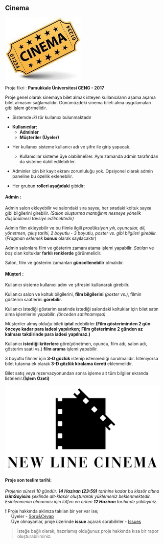 ## Cinema
![1](logo.jpg)

Proje fikri : **Pamukkale Üniversitesi CENG - 2017**

Proje genel olarak sinemaya bilet almak isteyen kullanıcıların aşama aşama bilet almasını sağlamalıdır. Günümüzdeki sinema bileti alma uygulamaları gibi işlem görmelidir.

- Sistemde *iki tür* kullanıcı bulunmaktadır

* **Kullanıcılar:**
  * **Adminler**
  * **Müşteriler (Üyeler)**

- Her kullanıcı sisteme kullanıcı adı ve şifre ile giriş yapacak.
  - Kullanıcılar sisteme üye olabilmeliler. Aynı zamanda admin tarafından da sisteme dahil edilebilrler.
- Adminler için bir kayıt ekranı zorunluluğu yok. Opsiyonel olarak admin paneline bu özellik eklenebilir.

- Her grubun **rolleri aşağıdaki** gibidir:

#### Admin :

 Admin salon ekleyebilir ve salondaki sıra sayısı, her sıradaki koltuk sayısı gibi bilgilerini girebilir.
  *(Salon oluşturma mantığının nesneye yönelik düşünülmesi tavsiye edilmektedir)*

 Admin film ekleyebilir ve bu flimle ilgili *prodüksiyon yılı, oyuncular, dil, yönetmen, çıkış tarihi, 2 boyutlu - 3 boyutlu, poster vs. gibi bilgileri girebilir.* (*Fragman eklemek* **bonus** olarak sayılacaktır)

 Admin salonlara film ve gösterim zamanı atama işlemi yapabilir.
 *Satılan* ve *boş* olan koltuklar **farklı renklerde** görünmelidir.

 Salon, film ve gösterim zamanları **güncellenebilir** olmalıdır.

#### Müşteri :

 Kullanıcı sisteme kullanıcı adını ve şifresini kullanarak girebilir.

 Kullanıcı salon ve koltuk bilgilerini, **film bilgilerini** *(poster vs.)*, filmin gösterim saatlerini **görebilir**.

 Kullanıcı istediği gösterim saatinde istediği salondaki koltuklar için bilet satın alma işlemlerini yapabilir. *(önceden satılmamışsa)*

 Müşteriler almış olduğu bileti **iptal** edebilirler.**(Film gösteriminden 2 gün önceye kadar para iadesi yapılırken; Film gösterimine 2 günden az kalması takdirinde para iadesi yapılmaz.)**

 Kullanıcı **istediği kriterlere** göre(yönetmen, oyuncu, film adı, salon adı, gösterim saati vs.) **film arama** işlemi yapabilir.

 3 boyutlu filmler için **3-D gözlük** istenip istenmediği sorulmalıdır. İsteniyorsa bilet tutarına ek olarak **3-D gözlük kiralama ücreti** eklenmelidir.

 Bilet satış veya rezervazyonundan sonra işleme ait tüm bilgiler ekranda listelenir.**(İşlem Özeti)**

![1](logo2.jpg)

#### Proje son teslim tarihi:

*Projenin süresi 10 gündür. **14 Haziran (23:59)** tarihine kadar bu klasör altına **IsimSoyisim** şeklinde alt-klasör oluşturarak yüklemeniz beklenmektedir. Esinlenmenin olmaması için lütfen en erken **12 Haziran** tarihinde yükleyiniz.*  

**!** Proje hakkında aklınıza takılan bir yer var ise;  
&nbsp;&nbsp;&nbsp;&nbsp; Üyeler - [Soru&Cevap](https://github.com/orgs/java-util-help/teams/q-a)  
&nbsp;&nbsp;&nbsp;&nbsp; Üye olmayanlar, proje üzerinde **issue** açarak sorabilirler - [Issues](https://github.com/java-util-help/projects/issues)

> İsteğe bağlı olarak, hazırlamış olduğunuz proje hakkında kısa bir rapor oluşturabilirsiniz.
